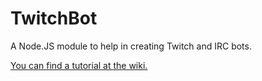 TwitchBot
=========

A Node.JS module to help in creating Twitch and IRC bots.

[You can find a tutorial at the wiki.](https://github.com/atennapel/TwitchBot/wiki/Tutorial)
